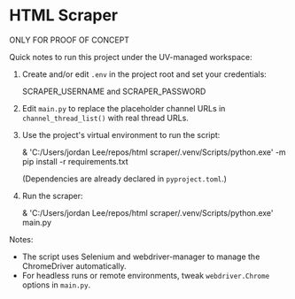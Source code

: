 HTML Scraper
============

ONLY FOR PROOF OF CONCEPT

Quick notes to run this project under the UV-managed workspace:

1. Create and/or edit `.env` in the project root and set your credentials:

	SCRAPER_USERNAME and SCRAPER_PASSWORD

2. Edit `main.py` to replace the placeholder channel URLs in `channel_thread_list()` with real thread URLs.

3. Use the project's virtual environment to run the script:

	& 'C:/Users/jordan Lee/repos/html scraper/.venv/Scripts/python.exe' -m pip install -r requirements.txt

	(Dependencies are already declared in `pyproject.toml`.)

4. Run the scraper:

	& 'C:/Users/jordan Lee/repos/html scraper/.venv/Scripts/python.exe' main.py

Notes:
- The script uses Selenium and webdriver-manager to manage the ChromeDriver automatically.
- For headless runs or remote environments, tweak `webdriver.Chrome` options in `main.py`.
